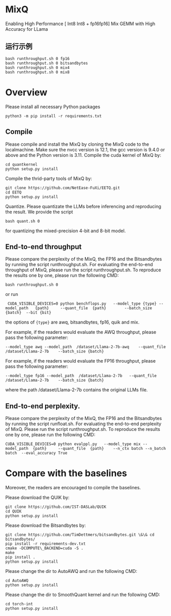 # MixQ
Enabling High Performance [ Int8 Int8 + fp16fp16] Mix GEMM with High Accuracy for LLama

## 运行示例

``` 
bash runthroughput.sh 0 fp16
bash runthroughput.sh 0 bitsandbytes
bash runthroughput.sh 0 mix4
bash runthroughput.sh 0 mix8
```  


# Overview


Please install all necessary Python packages
```
python3 -m pip install -r requirements.txt
```

## Compile

Please compile and install the MixQ by
cloning the MixQ code to the localmachine. Make sure the nvcc version is 12.1, the gcc version is 9.4.0 or above and the Python version is 3.11. Compile the cuda kernel of MixQ by:

```
cd quantkernel
python setup.py install
```

Compile the thrid-party tools of MixQ by:

```
git clone https://github.com/NetEase-FuXi/EETQ.git
cd EETQ
python setup.py install
```

Quantize. Please quantizate the LLMs before inferencing and reproducing the result. We provide the script 
```
bash quant.sh 0
```
for quantizing the mixed-precision 4-bit and 8-bit model.

## End-to-end throughput

Please compare the perplexity of the MixQ, the FP16 and the Bitsandbytes by running the script runthroughput.sh. For evaluating the end-to-end throughput of MixQ, please run the script runthroughput.sh. To reproduce the results one by one, please run the following CMD:
```
bash runthroughput.sh 0
```
or run
```
 CUDA_VISIBLE_DEVICES=0 python benchflops.py   --model_type {type} --model_path   {path}     --quant_file  {path}        --batch_size {batch}  --bit {bit} 
```
the options of  ```{type}``` are awq, bitsandbytes, fp16, quik and mix.

For example, if the readers would evaluate the AWQ throughput, please pass the following parameter:
```
--model_type awq --model_path  /dataset/Llama-2-7b-awq    --quant_file  /dataset/Llama-2-7b    --batch_size {batch}   
```

For example, if the readers would evaluate the FP16 throughput, please pass the following parameter:
```
--model_type fp16 --model_path  /dataset/Llama-2-7b   --quant_file  /dataset/Llama-2-7b    --batch_size {batch}   
```
where the path /dataset/Llama-2-7b contains the original LLMs file.


## End-to-end perplexity. 

Please compare the perplexity of the MixQ, the FP16 and the Bitsandbytes by running the script runfloat.sh. For evaluating the end-to-end perplexity of MixQ. Please run the script runthroughput.sh. To reproduce the results one by one, please run the following CMD:

```
CUDA_VISIBLE_DEVICES=0 python evalppl.py   --model_type mix --model_path  {path}     --quant_file  {path}    --n_ctx batch --n_batch batch  --eval_accuracy True
 ```



 


# Compare with the baselines


Moreover, the readers are encouraged to compile the baselines.


Please download the QUIK by:
``` 
git clone https://github.com/IST-DASLab/QUIK
cd QUIK
python setup.py install
```


Please download the Bitsandbytes by:
```
git clone https://github.com/TimDettmers/bitsandbytes.git \&\& cd bitsandbytes/
pip install -r requirements-dev.txt
cmake -DCOMPUTE\_BACKEND=cuda -S .
make
pip install .
python setup.py install
```

Please change the dir to AutoAWQ and run the following CMD:

```
cd AutoAWQ
python setup.py install
```

Please change the dir to SmoothQuant kernel and run the following CMD:

```
cd torch-int
python setup.py install
```
